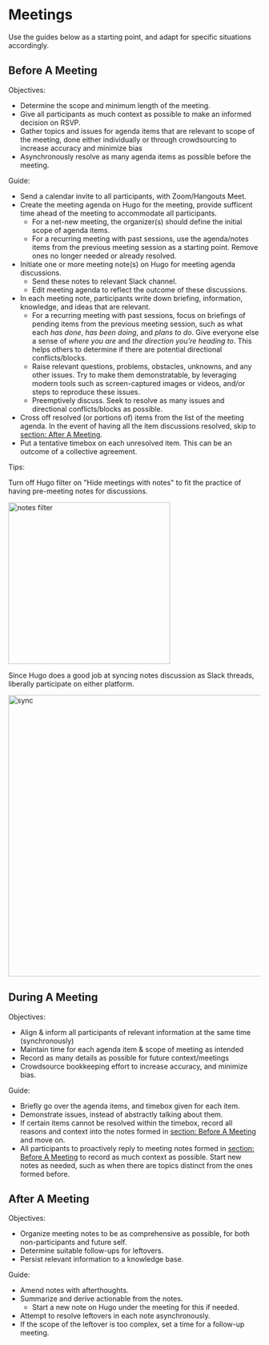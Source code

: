 # Meetings

Use the guides below as a starting point, and adapt for specific situations accordingly.

## Before A Meeting

Objectives:

- Determine the scope and minimum length of the meeting.
- Give all participants as much context as possible to make an informed decision on RSVP.
- Gather topics and issues for agenda items that are relevant to scope of the meeting,
done either individually or through crowdsourcing to increase accuracy and minimize bias
- Asynchronously resolve as many agenda items as possible before the meeting.

Guide:

- Send a calendar invite to all participants, with Zoom/Hangouts Meet.
- Create the meeting agenda on Hugo for the meeting, provide sufficent time ahead of the meeting to accommodate all participants.
    - For a net-new meeting, the organizer(s) should define the initial scope of agenda items.
    - For a recurring meeting with past sessions, use the agenda/notes items from the previous meeting session as a starting point. Remove ones no longer needed or already resolved.
- Initiate one or more meeting note(s) on Hugo for meeting agenda discussions.
    - Send these notes to relevant Slack channel.
    - Edit meeting agenda to reflect the outcome of these discussions.
- In each meeting note, participants write down briefing, information, knowledge, and ideas that are relevant.
    - For a recurring meeting with past sessions, focus on briefings of pending items from the previous meeting session, such as what each _has done_, _has been doing_, and _plans to do_. Give everyone else a sense of _where you are_ and _the direction you're heading to_. This helps others to determine if there are potential directional conflicts/blocks.
    - Raise relevant questions, problems, obstacles, unknowns, and any other issues. Try to make them demonstratable, by leveraging modern tools such as screen-captured images or videos, and/or steps to reproduce these issues.
    - Preemptively discuss. Seek to resolve as many issues and directional conflicts/blocks as possible.
- Cross off resolved (or portions of) items from the list of the meeting agenda. In the event of having all the item discussions resolved, skip to [section: After A Meeting](#after-a-meeting).
- Put a tentative timebox on each unresolved item. This can be an outcome of a collective agreement.

Tips:

Turn off Hugo filter on "Hide meetings with notes" to fit the practice of having pre-meeting notes for discussions.

<img width="323" alt="notes filter" src="https://user-images.githubusercontent.com/2837532/76785553-0a0e1980-678c-11ea-8878-ece9c06c930e.png">

Since Hugo does a good job at syncing notes discussion as Slack threads, liberally participate on either platform.

<img width="562" alt="sync" src="https://user-images.githubusercontent.com/2837532/76794286-0d5dd100-679d-11ea-80b9-2077e2c6ce3f.png">

## During A Meeting

Objectives:
- Align & inform all participants of relevant information at the same time (synchronously)
- Maintain time for each agenda item & scope of meeting as intended
- Record as many details as possible for future context/meetings
- Crowdsource bookkeeping effort to increase accuracy, and minimize bias.

Guide:
- Briefly go over the agenda items, and timebox given for each item.
- Demonstrate issues, instead of abstractly talking about them.
- If certain items cannot be resolved within the timebox, record all reasons and context into the notes formed in [section: Before A Meeting](#before-a-meeting) and move on.
- All participants to proactively reply to meeting notes formed in [section: Before A Meeting](#before-a-meeting) to record as much context as possible. Start new notes as needed, such as when there are topics distinct from the ones formed before.

## After A Meeting

Objectives:
- Organize meeting notes to be as comprehensive as possible, for both non-participants and future self.
- Determine suitable follow-ups for leftovers.
- Persist relevant information to a knowledge base.

Guide:
- Amend notes with afterthoughts.
- Summarize and derive actionable from the notes.
    - Start a new note on Hugo under the meeting for this if needed.
- Attempt to resolve leftovers in each note asynchronously.
- If the scope of the leftover is too complex, set a time for a follow-up meeting.
